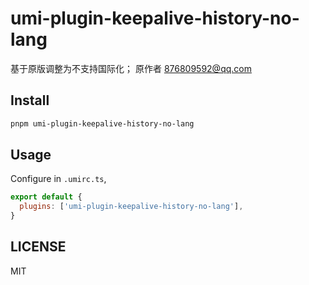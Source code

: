 # umi-plugin-keepalive-history-no-lang

基于原版调整为不支持国际化； 原作者 876809592@qq.com

## Install

```bash
pnpm umi-plugin-keepalive-history-no-lang
```

## Usage

Configure in `.umirc.ts`,

```js
export default {
  plugins: ['umi-plugin-keepalive-history-no-lang'],
}
```

## LICENSE

MIT
